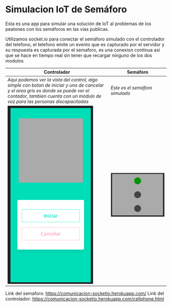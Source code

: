 # Simulacion IoT de Semáforo

Esta es una app para simular una solución de IoT al problemas de los peatones con los semáforos en las vías publicas.

Utilizamos socket.io para conectar el semáforo simulado con el controlador del telefono, el telefono emite un evento que es capturado por el servidor y su respuesta es capturada por el semaforo, es una conexion continua asi que se hace en tiempo real sin tener que recargar ninguno de los dos modulos


| Controlador | Semáforo |
| ----------- | -------- |
| *Aqui podemos ver la vista del control, algo simple con boton de iniciar y uno de cancelar y el area gris es donde se puede ver el contador, tambíen cuenta con un módulo de voz para las personas discapacitadas* | *Este es el semáforo simulado* |
| ![Vista del controlador](./cellphone.png) | ![Vista del Semáforo](./lights.png) |

Link del semaforo: https://comunicacion-socketio.herokuapp.com/
Link del controlador: https://comunicacion-socketio.herokuapp.com/cellphone.html

